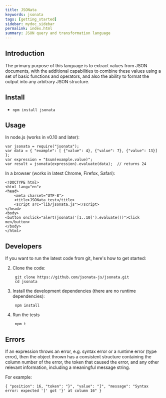 ```yaml
---
title: JSONata
keywords: jsonata
tags: [getting_started]
sidebar: mydoc_sidebar
permalink: index.html
summary: JSON query and transformation language
---
```


## Introduction
The primary purpose of this language is to extract values from JSON documents, with the
additional capabilities to combine these values using a set of basic functions
and operators, and also the ability to format the output into any arbitrary JSON structure.

## Install
- `npm install jsonata`

## Usage
In node.js (works in v0.10 and later):
<div class="highlighter-rouge"><pre class="highlight"><code>var jsonata = require("jsonata");
var data = { "example": [ {"value": 4}, {"value": 7}, {"value": 13}] };
var expression = "$sum(example.value)";
var result = jsonata(expression).evaluate(data);  // returns 24
</code></pre>
</div>

In a browser (works in latest Chrome, Firefox, Safari):
<div class="highlighter-rouge"><pre class="highlight"><code><span class="cp">&lt;!DOCTYPE html&gt;</span>
<span class="nt">&lt;html</span> <span class="na">lang=</span><span class="s">"en"</span><span class="nt">&gt;</span>
<span class="nt">&lt;head&gt;</span>
    <span class="nt">&lt;meta</span> <span class="na">charset=</span><span class="s">"UTF-8"</span><span class="nt">&gt;</span>
    <span class="nt">&lt;title&gt;</span>JSONata test<span class="nt">&lt;/title&gt;</span>
    <span class="nt">&lt;script </span><span class="na">src=</span><span class="s">"lib/jsonata.js"</span><span class="nt">&gt;&lt;/script&gt;</span>
<span class="nt">&lt;/head&gt;</span>
<span class="nt">&lt;body&gt;</span>
<span class="nt">&lt;button</span> <span class="na">onclick=</span><span class="s">"alert(jsonata('[1..10]').evaluate())"</span><span class="nt">&gt;</span>Click me<span class="nt">&lt;/button&gt;</span>
<span class="nt">&lt;/body&gt;</span>
<span class="nt">&lt;/html&gt;</span>
</code></pre>
</div>

## Developers
If you want to run the latest code from git, here's how to get started:

2. Clone the code:

        git clone https://github.com/jsonata-js/jsonata.git
        cd jsonata

3. Install the development dependencies (there are no runtime dependencies):

        npm install

4. Run the tests

        npm t


## Errors

If an expression throws an error, e.g. syntax error or a runtime error (type error), then the object thrown
has a consistent structure containing the column number of the error, the token that caused the error,
and any other relevant information, including a meaningful message string.

For example:

`{ "position": 16, "token": "}", "value": "]", "message": "Syntax error: expected ']' got '}' at column 16" }`

